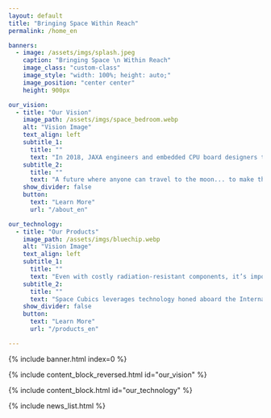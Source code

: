```yaml
---
layout: default
title: "Bringing Space Within Reach"
permalink: /home_en

banners:
  - image: /assets/imgs/splash.jpeg
    caption: "Bringing Space \n Within Reach"
    image_class: "custom-class"
    image_style: "width: 100%; height: auto;"
    image_position: "center center"
    height: 900px

our_vision:
  - title: "Our Vision"
    image_path: /assets/imgs/space_bedroom.webp
    alt: "Vision Image"
    text_align: left
    subtitle_1:
      title: ""
      text: "In 2018, JAXA engineers and embedded CPU board designers teamed up to launch this JAXA-originated venture."
    subtitle_2:
      title: ""
      text: "A future where anyone can travel to the moon... to make this vision a reality, we strive to create affordable and high-performance space computers."
    show_divider: false
    button:
      text: "Learn More"
      url: "/about_en"

our_technology:
  - title: "Our Products"
    image_path: /assets/imgs/bluechip.webp
    alt: "Vision Image"
    text_align: left
    subtitle_1:
      title: ""
      text: "Even with costly radiation-resistant components, it’s impossible to prevent all failures in space systems, potentially leading to the abrupt end of vital missions."
    subtitle_2:
      title: ""
      text: "Space Cubics leverages technology honed aboard the International Space Station to deliver reliable products while significantly reducing development costs."
    show_divider: false
    button:
      text: "Learn More"
      url: "/products_en"

---
```


{% include banner.html index=0 %}

{% include content_block_reversed.html id="our_vision" %}

{% include content_block.html id="our_technology" %}

{% include news_list.html %}